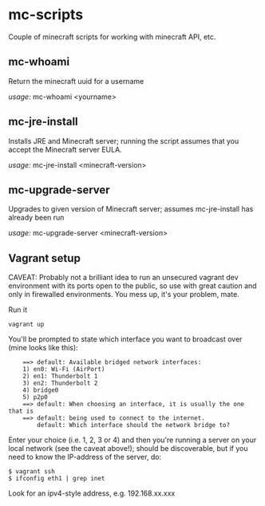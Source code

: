# mc-scripts
Couple of minecraft scripts for working with minecraft API, etc.

## mc-whoami 
Return the minecraft uuid for a username

*usage:* mc-whoami \<yourname\>

## mc-jre-install
Installs JRE and Minecraft server; running the script assumes that you accept the Minecraft server EULA.

*usage:* mc-jre-install \<minecraft-version\>

## mc-upgrade-server
Upgrades to given version of Minecraft server; assumes mc-jre-install has already been run

*usage:* mc-upgrade-server \<minecraft-version\> 

## Vagrant setup
CAVEAT: Probably not a brilliant idea to run an unsecured vagrant dev environment with its ports open to the public, so use with great caution and only in firewalled environments. You mess up, it's your problem, mate.

Run it
```
vagrant up
```
You'll be prompted to state which interface you want to broadcast over (mine looks like this):

```
    ==> default: Available bridged network interfaces:
    1) en0: Wi-Fi (AirPort)
    2) en1: Thunderbolt 1
    3) en2: Thunderbolt 2
    4) bridge0
    5) p2p0
    ==> default: When choosing an interface, it is usually the one that is
    ==> default: being used to connect to the internet.
        default: Which interface should the network bridge to? 
```

Enter your choice (i.e. 1, 2, 3 or 4) and then you're running a server on your local network (see the caveat above!); should be discoverable, but if you need to know the IP-address of the server, do:
```
$ vagrant ssh
$ ifconfig eth1 | grep inet
```

Look for an ipv4-style address, e.g. 192.168.xx.xxx
